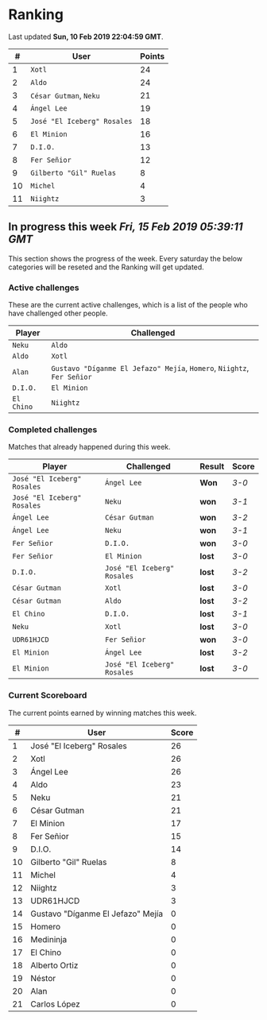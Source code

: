 # Ranking

Last updated **Sun, 10 Feb 2019 22:04:59 GMT**.

|#|User|Points|
|---|---|---|
|1|`Xotl`|24|
|2|`Aldo`|24|
|3|`César Gutman`, `Neku`|21|
|4|`Ángel Lee`|19|
|5|`José "El Iceberg" Rosales`|18|
|6|`El Minion`|16|
|7|`D.I.O.`|13|
|8|`Fer Señior`|12|
|9|`Gilberto "Gil" Ruelas`|8|
|10|`Michel`|4|
|11|`Niightz`|3|

## In progress this week *Fri, 15 Feb 2019 05:39:11 GMT*
This section shows the progress of the week. Every saturday the below categories will be reseted and the Ranking will get updated.

### Active challenges
These are the current active challenges, which is a list of the people who have challenged other people.

|Player|Challenged|
|---|---|
|`Neku`|`Aldo`|
|`Aldo` |`Xotl`|
|`Alan`|`Gustavo "Díganme El Jefazo" Mejía`, `Homero`, `Niightz`, `Fer Señior`|
|`D.I.O.`|`El Minion`|
|`El Chino`|`Niightz`|

### Completed challenges
Matches that already happened during this week.

|Player|Challenged|Result|Score|
|---|---|---|---|
|`José "El Iceberg" Rosales`|`Ángel Lee`|**Won**|*3-0*|
|`José "El Iceberg" Rosales` | `Neku` | **won** |*3-1*|
|`Ángel Lee` | `César Gutman` | **won** |*3-2*|
|`Ángel Lee` | `Neku` | **won** |*3-1*|
|`Fer Señior` | `D.I.O.` | **won**| *3-0*|
|`Fer Señior` | `El Minion` | **lost** |*3-0*|
|`D.I.O.` | `José "El Iceberg" Rosales` | **lost**| *3-2*|
|`César Gutman` | `Xotl` | **lost** |*3-0*|
|`César Gutman` | `Aldo` | **lost**| *3-2*|
| `El Chino` | `D.I.O.` | **lost**| *3-1*|
|`Neku` | `Xotl` | **lost**| *3-0*|
|`UDR61HJCD` | `Fer Señior` | **won**| *3-0*|
| `El Minion` | `Ángel Lee` | **lost** |*3-2*|
| `El Minion` | `José "El Iceberg" Rosales` | **lost**| *3-0*|

### Current Scoreboard
The current points earned by winning matches this week.

|#|User|Score|
|---|---|---|
|1|José "El Iceberg" Rosales| 26|
|2| Xotl| 26|
|3| Ángel Lee| 26|
|4| Aldo| 23|
|5|Neku| 21|
|6| César Gutman| 21|
|7| El Minion| 17|
|8| Fer Señior| 15|
|9| D.I.O.| 14|
|10| Gilberto "Gil" Ruelas| 8|
|11| Michel| 4|
|12| Niightz| 3|
|13| UDR61HJCD| 3|
|14| Gustavo "Díganme El Jefazo" Mejía| 0|
|15| Homero| 0|
|16| Medininja|0|
|17| El Chino| 0|
|18| Alberto Ortiz|0|
|19| Néstor| 0|
|20| Alan|0|
|21| Carlos López|0|